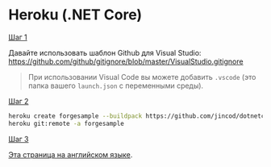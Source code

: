 # Heroku (.NET Core)

[Шаг 1](/ru-RU/deployment/heroku/heroku_step1.md ':include :type=markdown')

Давайте использовать шаблон Github для Visual Studio: https://github.com/github/gitignore/blob/master/VisualStudio.gitignore

> При использовании Visual Code вы можете добавить `.vscode` (это папка вашего `launch.json` с переменными среды).

[Шаг 2](/ru-RU/deployment/heroku/heroku_step2.md ':include :type=markdown')

```bash
heroku create forgesample --buildpack https://github.com/jincod/dotnetcore-buildpack.git
heroku git:remote -a forgesample
```

[Шаг 3](/ru-RU/deployment/heroku/heroku_step3.md ':include :type=markdown')

[Эта страница на английском языке](https://learnforge.autodesk.io/#/deployment/heroku/netcore).
